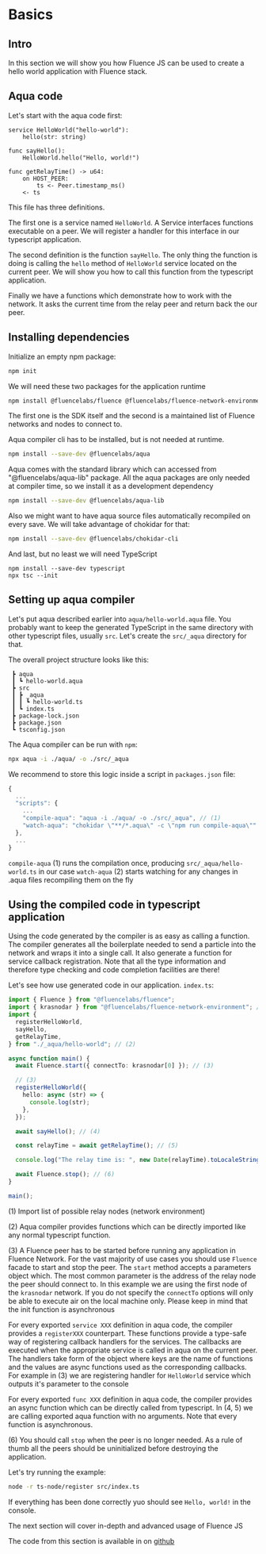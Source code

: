 # Basics

## Intro

In this section we will show you how Fluence JS can be used to create a hello world application with Fluence stack.

## Aqua code

Let's start with the aqua code first:

```text
service HelloWorld("hello-world"):
    hello(str: string)

func sayHello():
    HelloWorld.hello("Hello, world!")

func getRelayTime() -> u64:
    on HOST_PEER:
        ts <- Peer.timestamp_ms()
    <- ts
```

This file has three definitions.

The first one is a service named `HelloWorld`. A Service interfaces functions executable on a peer. We will register a handler for this interface in our typescript application.

The second definition is the function `sayHello`. The only thing the function is doing is calling the `hello` method of `HelloWorld` service located on the current peer. We will show you how to call this function from the typescript application.

Finally we have a functions which demonstrate how to work with the network. It asks the current time from the relay peer and return back the our peer.

## Installing dependencies

Initialize an empty npm package:

```bash
npm init
```

We will need these two packages for the application runtime

```bash
npm install @fluencelabs/fluence @fluencelabs/fluence-network-environment
```

The first one is the SDK itself and the second is a maintained list of Fluence networks and nodes to connect to.

Aqua compiler cli has to be installed, but is not needed at runtime.

```bash
npm install --save-dev @fluencelabs/aqua
```

Aqua comes with the standard library which can accessed from "@fluencelabs/aqua-lib" package. All the aqua packages are only needed at compiler time, so we install it as a development dependency

```bash
npm install --save-dev @fluencelabs/aqua-lib
```

Also we might want to have aqua source files automatically recompiled on every save. We will take advantage of chokidar for that:

```bash
npm install --save-dev @fluencelabs/chokidar-cli
```

And last, but no least we will need TypeScript

```text
npm install --save-dev typescript
npx tsc --init
```

## Setting up aqua compiler

Let's put aqua described earlier into `aqua/hello-world.aqua` file. You probably want to keep the generated TypeScript in the same directory with other typescript files, usually `src`. Let's create the `src/_aqua` directory for that.

The overall project structure looks like this:

```text
 ┣ aqua
 ┃ ┗ hello-world.aqua
 ┣ src
 ┃ ┣ _aqua
 ┃ ┃ ┗ hello-world.ts
 ┃ ┗ index.ts
 ┣ package-lock.json
 ┣ package.json
 ┗ tsconfig.json
```

The Aqua compiler can be run with `npm`:

```bash
npx aqua -i ./aqua/ -o ./src/_aqua
```

We recommend to store this logic inside a script in `packages.json` file:

```javascript
{
  ...
  "scripts": {
    ...
    "compile-aqua": "aqua -i ./aqua/ -o ./src/_aqua", // (1)
    "watch-aqua": "chokidar \"**/*.aqua\" -c \"npm run compile-aqua\"" // (2)
  },
  ...
}
```

`compile-aqua` \(1\) runs the compilation once, producing `src/_aqua/hello-world.ts` in our case `watch-aqua` \(2\) starts watching for any changes in .aqua files recompiling them on the fly

## Using the compiled code in typescript application

Using the code generated by the compiler is as easy as calling a function. The compiler generates all the boilerplate needed to send a particle into the network and wraps it into a single call. It also generate a function for service callback registration. Note that all the type information and therefore type checking and code completion facilities are there!

Let's see how use generated code in our application. `index.ts`:

```typescript
import { Fluence } from "@fluencelabs/fluence";
import { krasnodar } from "@fluencelabs/fluence-network-environment"; // (1)
import {
  registerHelloWorld,
  sayHello,
  getRelayTime,
} from "./_aqua/hello-world"; // (2)

async function main() {
  await Fluence.start({ connectTo: krasnodar[0] }); // (3)

  // (3)
  registerHelloWorld({
    hello: async (str) => {
      console.log(str);
    },
  });

  await sayHello(); // (4)

  const relayTime = await getRelayTime(); // (5)

  console.log("The relay time is: ", new Date(relayTime).toLocaleString());

  await Fluence.stop(); // (6)
}

main();
```

\(1\) Import list of possible relay nodes \(network environment\)

\(2\) Aqua compiler provides functions which can be directly imported like any normal typescript function.

\(3\) A Fluence peer has to be started before running any application in Fluence Network. For the vast majority of use cases you should use `Fluence` facade to start and stop the peer. The `start` method accepts a parameters object which. The most common parameter is the address of the relay node the peer should connect to. In this example we are using the first node of the `krasnodar` network. If you do not specify the `connectTo` options will only be able to execute air on the local machine only. Please keep in mind that the init function is asynchronous

For every exported `service XXX` definition in aqua code, the compiler provides a `registerXXX` counterpart. These functions provide a type-safe way of registering callback handlers for the services. The callbacks are executed when the appropriate service is called in aqua on the current peer. The handlers take form of the object where keys are the name of functions and the values are async functions used as the corresponding callbacks. For example in \(3\) we are registering handler for `HelloWorld` service which outputs it's parameter to the console

For every exported `func XXX` definition in aqua code, the compiler provides an async function which can be directly called from typescript. In \(4, 5\) we are calling exported aqua function with no arguments. Note that every function is asynchronous.

\(6\) You should call `stop` when the peer is no longer needed. As a rule of thumb all the peers should be uninitialized before destroying the application.

Let's try running the example:

```bash
node -r ts-node/register src/index.ts
```

If everything has been done correctly yuo should see `Hello, world!` in the console.

The next section will cover in-depth and advanced usage of Fluence JS

The code from this section is available in on [github](https://github.com/fluencelabs/examples/tree/main/js-sdk-examples/hello-world)

